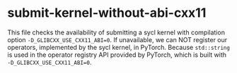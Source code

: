 # submit-kernel-without-abi-cxx11
This file checks the availability of submitting a sycl kernel with compilation option `-D_GLIBCXX_USE_CXX11_ABI=0`.
If unavailable, we can NOT register our operators, implemented by the sycl kernel, in PyTorch.
Because `std::string` is used in the operator registry API provided by PyTorch, which is built with `-D_GLIBCXX_USE_CXX11_ABI=0`.
